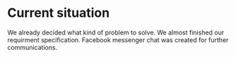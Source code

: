 # Current situation

We already decided what kind of problem to solve. We almost finished our requirment specification. Facebook messenger chat was created for further communications. 